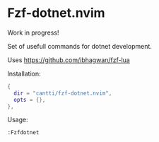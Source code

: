 # Fzf-dotnet.nvim

Work in progress!

Set of usefull commands for dotnet development.

Uses https://github.com/ibhagwan/fzf-lua

Installation:

```lua
{
  dir = "cantti/fzf-dotnet.nvim",
  opts = {},
},

```

Usage:

```
:Fzfdotnet
```
